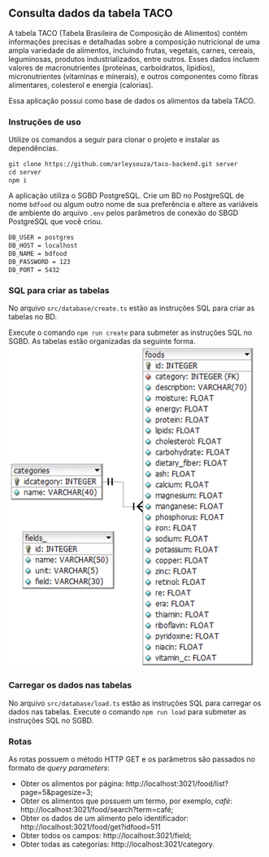 ## Consulta dados da tabela TACO

A tabela TACO (Tabela Brasileira de Composição de Alimentos) contém informações precisas e detalhadas sobre a composição nutricional de uma ampla variedade de alimentos, incluindo frutas, vegetais, carnes, cereais, leguminosas, produtos industrializados, entre outros. Esses dados incluem valores de macronutrientes (proteínas, carboidratos, lipídios), micronutrientes (vitaminas e minerais), e outros componentes como fibras alimentares, colesterol e energia (calorias).

Essa aplicação possui como base de dados os alimentos da tabela TACO.


### Instruções de uso
Utilize os comandos a seguir para clonar o projeto e instalar as dependências.
```
git clone https://github.com/arleysouza/taco-backend.git server
cd server
npm i
```
A aplicação utiliza o SGBD PostgreSQL. Crie um BD no PostgreSQL de nome `bdfood` ou algum outro nome de sua preferência e altere as variáveis de ambiente do arquivo `.env` pelos parâmetros de conexão do SBGD PostgreSQL que você criou.
```
DB_USER = postgres
DB_HOST = localhost
DB_NAME = bdfood
DB_PASSWORD = 123
DB_PORT = 5432
```

### SQL para criar as tabelas
No arquivo `src/database/create.ts` estão as instruções SQL para criar as tabelas no BD.

Execute o comando `npm run create` para submeter as instruções SQL no SGBD. As tabelas estão organizadas da seguinte forma.
![](https://github.com/arleysouza/taco-backend/blob/main/images/modelDB.png)

### Carregar os dados nas tabelas
No arquivo `src/database/load.ts` estão as instruções SQL para carregar os dados nas tabelas.
Execute o comando `npm run load` para submeter as instruções SQL no SGBD.

### Rotas
As rotas possuem o método HTTP GET e os parâmetros são passados no formato de _query parameters_:
- Obter os alimentos por página: http://localhost:3021/food/list?page=5&pagesize=3;
- Obter os alimentos que possuem um termo, por exemplo, _café_: http://localhost:3021/food/search?term=café;
- Obter os dados de um alimento pelo identificador: http://localhost:3021/food/get?idfood=511
- Obter todos os campos: http://localhost:3021/field;
- Obter todas as categorias: http://localhost:3021/category.